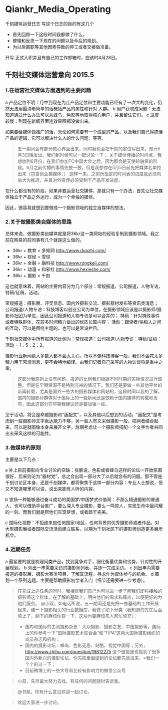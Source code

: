 # Qiankr_Media_Operating

千刻媒体运营日志
写这个日志的目的有这几个
- 首先回顾一下这段时间我都做了什么。
- 整理和反思一下现在的问题以及今后的规划。
- 为以后离职等其他因素导致的停工或者交接做准备。

开写
正式入职并且有自己的工作邮箱时，应该时4月28日。

## 千刻社交媒体运营意向 2015.5

### 1.在运营社交媒体方面遇到的主要问题

a 产品定位不明：月中到现在为止产品定位和主要功能已经有了一次大的变化，仍然无法用最清晰简单的话概括产品的属性和针对 人群。
b 用户获取成问题：无法知道通过什么办法可以从蜂鸟，色影等地取得核心用户，并且留住它们。
c 进度较慢：到现在新版界面连效果图都没做出来。

如果要给媒体做推广的话，无论如何需要有一个成型的产品，以及我们自己得搞懂产品的逻辑，它可以解决什么人的什么问题，等等。
>五一期间会有部分核心界面出来，同时我也会把千刻的定位写出来，预计5月3日晚发出。我们到时候可以一起讨论一下；
关于媒体传播的时间点，我想放到6月份，在我们参加TC中国大会之后，因为那会是天使轮融资的阶段。6月之前传播的事情先放一放，但是我想你在5月5日前先把媒体名单拉出来（包含创业类媒体、）
这样一来，之前所指定的时间表的进度就必须向后大为推迟，并且对外宣传必须受制于产品开发进度。

在什么都没有的阶段，如果非要运营社交媒体，那就只有一个办法，首先让社交媒体独立于产品之外运行，成为一个单独的媒体。

因此，很容易就想到要做成一个摄影领域的独立自媒体的想法。

### 2.关于做摄影类自媒体的思路

总体来说，做摄影类自媒体就是将36kr这一类网站的经验复制到摄影领域。我之前在网易的前同事有几个就是这么做的。

- 36kr + 教育 = 多知网 http://www.duozhi.com/
- 36kr + 财经 = 雪球
- 36kr + 金融 = 融科技 http://www.rongkeji.com/
- 36kr + 动漫 = 和邪社 http://www.hexieshe.com/
- 36kr + 摄影 = 千刻

这也就意味着，网站的主要内容分为几个部分：常规报道，公司报道，人物专访，特稿/征稿，活动。

常规报道：摄影展、评奖信息、国内外摄影交流、摄影器材发布等资讯类消息；
公司报道/人物专访：科技博客以创业公司为单位，在摄影领域应该是以摄影师/摄影师社团为单位，因此公司报道和人物专访是可以合并的；
特稿：针对特殊事件或者特殊群体，花较多时间精力做出的优质长篇内容；
活动：跟读者/供稿人之间的互动，可以是围绕主题的，也可以是常设栏目。

千刻社交媒体中所有报道的比例为：常规报道：公司报道/人物专访：特稿/征稿：活动 = 1：5：2：2。

摄影行业新闻绝大多数人都不会太关心，所以不像科技博客一般，我们不会花太多精力用于常规消息，更不会特地编译。由我们记者自己采写的人物访谈将是重中之重。

>这部分我原则上没有问题，报道的比例我们根据不同时期的实际情况进行调整。但是在早期资源不是特别充裕的情况下，我们还是要做一些其他平台的新闻转载，尤其是国外一些大的摄影媒体和网站的，这段时间以我的了解，国内的摄影师群体对于国际上的一些新闻还是依赖于国内媒体的转载和发布，因此这部分在早期我建议还是要加强一些。

至于活动，将会是命题摄影和“画配文”，以及其他以后想到的活动。“画配文”是考虑到一些摄影师文字表达能力不够，另一些人有文采但摄影一般，把两者结合起来，可以是就图像本身来展开文字，后期考虑让一个摄影师搭配一个文字作者共同出去采风这样的可能性。

### 3.做媒体的原则

主要是以下几点：

a 补上目前摄影向专业讨论的空缺：张鹏说，色影或者蜂鸟这样的论坛一开始氛围很好，后来则沦为“器材党”，总之会出现一部分大了以后就会有的问题。那不管是千刻讨论区本身，还是千刻媒体，都将聚焦于这样一部分内容：专业人士想说，但又不知道哪里可以说，说出来能有人听的内容。

b 宣扬一种能够通过奋斗成功的美国梦/中国梦式价值观：不那么精通摄影的普通人，也可以借助平台推广，要么深入专业摄影，要么一鸣惊人，实现生命中最闪耀的一刻。而我们就是帮他们实现梦想，或者趋于完美。

c 国际化视野：不拒绝来自任何国家/地区，任何背景的优秀摄影师或者作品。对大型摄影展或者国际交流活动建立联系，以期为千刻社区下的摄影师创造更多展示机会。

### 4.近期任务

a 最紧要的就是梳理同类产品，找到竞争对手，细化衡量优势和劣势，针对性的开展规划。
b 列出一串需要采访的摄影师列表，并逐一完成采访。
c 列出年内需要报道的摄影展、摄影大赛类项目，了解其流程，寻求作为媒体参与的机会。
d 策划一个系列选题，主要是帮助摄影初学者入门（细节还需要进一步考虑）。

>在完成上述任务的同时，我相信我们自己也可以进一步了解我们即将接触的摄影师这个群体，在了解的基础上，明白他们的需求和痛点，以便更好的为他们服务。
>@小双，如电话所说，五一期间还是先把一些基础的工作开展起来，建一下摄影相关的行业数据库，我做了如下分类（我知道的先在后面填上了，剩下的麻烦你查一下，这块也要麻烦布人帮忙填充）：
>- 国内和国际的主流摄影杂志：大众摄影、摄影之友、中国摄影等，国际上的你参考一下“国际摄影艺术联合会”和“TIPA”这两大国际摄影组织的成员杂志和机构；
>- 国内的摄影论坛：蜂鸟、色影无忌、站酷、视觉中国等；另外， http://www.zhihu.com/question/19812275
这个链接里也提到了很多国内外新兴的摄影论坛，你先把里面提到的论坛都先放进来，>我们一个个的过一下；
>- 目前微博上的一些大号和比较有影响力的微信公众号

>小双，先尽最大努力去找，有任何的问题随时告诉我。

>@书航，你有什么意见欢迎一起讨论。

>欢迎大家进一步讨论。


